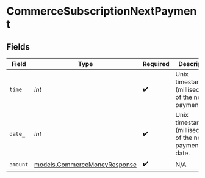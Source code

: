 # CommerceSubscriptionNextPayment


## Fields

| Field                                                              | Type                                                               | Required                                                           | Description                                                        |
| ------------------------------------------------------------------ | ------------------------------------------------------------------ | ------------------------------------------------------------------ | ------------------------------------------------------------------ |
| `time`                                                             | *int*                                                              | :heavy_check_mark:                                                 | Unix timestamp (milliseconds) of the next payment.                 |
| `date_`                                                            | *int*                                                              | :heavy_check_mark:                                                 | Unix timestamp (milliseconds) of the next payment date.            |
| `amount`                                                           | [models.CommerceMoneyResponse](../models/commercemoneyresponse.md) | :heavy_check_mark:                                                 | N/A                                                                |